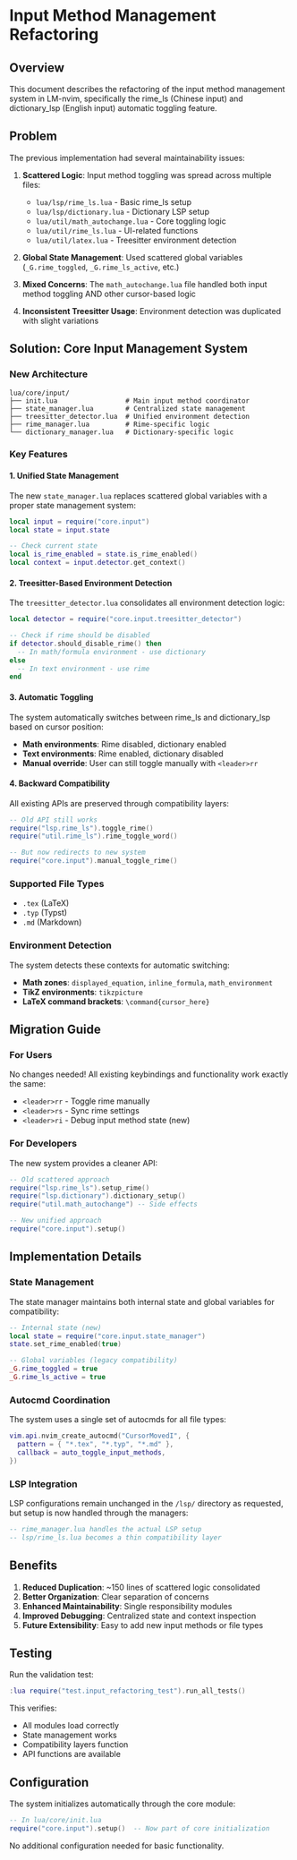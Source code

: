 # Input Method Management Refactoring

## Overview

This document describes the refactoring of the input method management system in LM-nvim, specifically the rime_ls (Chinese input) and dictionary_lsp (English input) automatic toggling feature.

## Problem

The previous implementation had several maintainability issues:

1. **Scattered Logic**: Input method toggling was spread across multiple files:
   - `lua/lsp/rime_ls.lua` - Basic rime_ls setup
   - `lua/lsp/dictionary.lua` - Dictionary LSP setup  
   - `lua/util/math_autochange.lua` - Core toggling logic
   - `lua/util/rime_ls.lua` - UI-related functions
   - `lua/util/latex.lua` - Treesitter environment detection

2. **Global State Management**: Used scattered global variables (`_G.rime_toggled`, `_G.rime_ls_active`, etc.)

3. **Mixed Concerns**: The `math_autochange.lua` file handled both input method toggling AND other cursor-based logic

4. **Inconsistent Treesitter Usage**: Environment detection was duplicated with slight variations

## Solution: Core Input Management System

### New Architecture

```
lua/core/input/
├── init.lua                 # Main input method coordinator
├── state_manager.lua        # Centralized state management
├── treesitter_detector.lua  # Unified environment detection
├── rime_manager.lua         # Rime-specific logic
└── dictionary_manager.lua   # Dictionary-specific logic
```

### Key Features

#### 1. Unified State Management

The new `state_manager.lua` replaces scattered global variables with a proper state management system:

```lua
local input = require("core.input")
local state = input.state

-- Check current state
local is_rime_enabled = state.is_rime_enabled()
local context = input.detector.get_context()
```

#### 2. Treesitter-Based Environment Detection

The `treesitter_detector.lua` consolidates all environment detection logic:

```lua
local detector = require("core.input.treesitter_detector")

-- Check if rime should be disabled
if detector.should_disable_rime() then
  -- In math/formula environment - use dictionary
else
  -- In text environment - use rime
end
```

#### 3. Automatic Toggling

The system automatically switches between rime_ls and dictionary_lsp based on cursor position:

- **Math environments**: Rime disabled, dictionary enabled
- **Text environments**: Rime enabled, dictionary disabled
- **Manual override**: User can still toggle manually with `<leader>rr`

#### 4. Backward Compatibility

All existing APIs are preserved through compatibility layers:

```lua
-- Old API still works
require("lsp.rime_ls").toggle_rime()
require("util.rime_ls").rime_toggle_word()

-- But now redirects to new system
require("core.input").manual_toggle_rime()
```

### Supported File Types

- `.tex` (LaTeX)
- `.typ` (Typst) 
- `.md` (Markdown)

### Environment Detection

The system detects these contexts for automatic switching:

- **Math zones**: `displayed_equation`, `inline_formula`, `math_environment`
- **TikZ environments**: `tikzpicture`
- **LaTeX command brackets**: `\command{cursor_here}`

## Migration Guide

### For Users

No changes needed! All existing keybindings and functionality work exactly the same:

- `<leader>rr` - Toggle rime manually
- `<leader>rs` - Sync rime settings
- `<leader>ri` - Debug input method state (new)

### For Developers

The new system provides a cleaner API:

```lua
-- Old scattered approach
require("lsp.rime_ls").setup_rime()
require("lsp.dictionary").dictionary_setup()
require("util.math_autochange") -- Side effects

-- New unified approach  
require("core.input").setup()
```

## Implementation Details

### State Management

The state manager maintains both internal state and global variables for compatibility:

```lua
-- Internal state (new)
local state = require("core.input.state_manager")
state.set_rime_enabled(true)

-- Global variables (legacy compatibility)
_G.rime_toggled = true
_G.rime_ls_active = true
```

### Autocmd Coordination

The system uses a single set of autocmds for all file types:

```lua
vim.api.nvim_create_autocmd("CursorMovedI", {
  pattern = { "*.tex", "*.typ", "*.md" },
  callback = auto_toggle_input_methods,
})
```

### LSP Integration

LSP configurations remain unchanged in the `/lsp/` directory as requested, but setup is now handled through the managers:

```lua
-- rime_manager.lua handles the actual LSP setup
-- lsp/rime_ls.lua becomes a thin compatibility layer
```

## Benefits

1. **Reduced Duplication**: ~150 lines of scattered logic consolidated
2. **Better Organization**: Clear separation of concerns
3. **Enhanced Maintainability**: Single responsibility modules
4. **Improved Debugging**: Centralized state and context inspection
5. **Future Extensibility**: Easy to add new input methods or file types

## Testing

Run the validation test:

```lua
:lua require("test.input_refactoring_test").run_all_tests()
```

This verifies:
- All modules load correctly
- State management works
- Compatibility layers function
- API functions are available

## Configuration

The system initializes automatically through the core module:

```lua
-- In lua/core/init.lua
require("core.input").setup()  -- Now part of core initialization
```

No additional configuration needed for basic functionality.